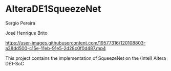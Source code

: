 # AlteraDE1SqueezeNet

Sergio Pereira

José Henrique Brito

https://user-images.githubusercontent.com/19577316/120108803-a38dd500-c15e-11eb-91e5-2d28c0f0d487.mp4

This project contains the implementation of SqueezeNet on the (Intel) Altera DE1-SoC
